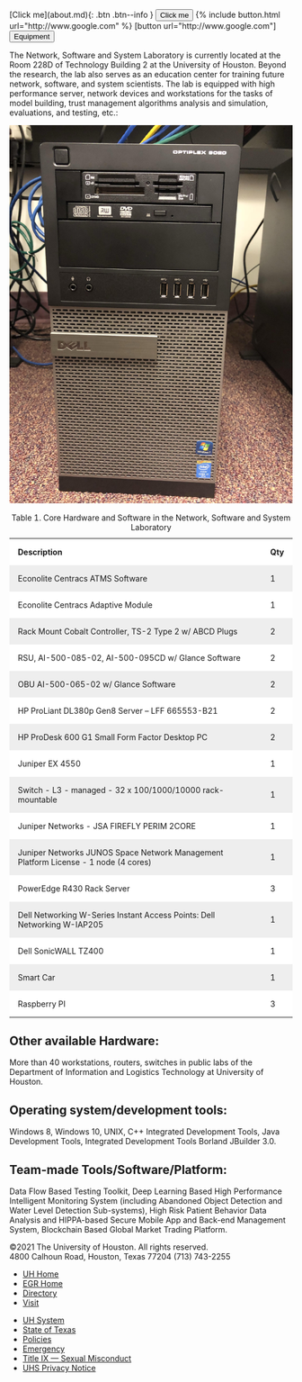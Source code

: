 <span class="fs-8">
[Click me](about.md){: .btn .btn--info }
<button name="button" onclick="http://www.google.com">Click me</button>
{% include button.html url="http://www.google.com" %}
[button url="http://www.google.com"]
<html>
<head>
<style>
th, td {
  padding: 15px;
  text-align: left;
}
#t01 {
  width: 100%;    
}
#t01 tr:nth-child(even) {
  background-color: #eee;
}
#t01 tr:nth-child(odd) {
 background-color: #fff;
}
</style>
</head>
<body>
<button name="button" onclick="about.md">Equipment</button>
<p>The Network, Software and System Laboratory is currently located at the Room 228D of Technology Building 2 at the University of Houston. Beyond the research, the lab also serves as an education center for training future network, software, and system scientists. The lab is equipped with high performance server, network devices and workstations for the tasks of model building, trust management algorithms analysis and simulation, evaluations, and testing, etc.:<p>
<p><img src="/Dell-Optiplex 9020.jpg" alt="" /></p>
<table id="t01">
  <caption>Table 1. Core Hardware and Software in the Network, Software and System Laboratory</caption>
  <tr>
    <th>Description</th>
    <th>Qty</th>
  </tr>
  <tr>
    <td>Econolite Centracs ATMS Software</td>
    <td>1</td>
  </tr>
  <tr>
    <td>Econolite Centracs Adaptive Module</td>
    <td>1</td>
  </tr>
    <tr>
    <td>Rack Mount Cobalt Controller, TS-2 Type 2 w/ ABCD Plugs</td>
    <td>2</td>
  </tr>
    <tr>
    <td>RSU, AI-500-085-02, AI-500-095CD w/ Glance Software</td>
    <td>2</td>
  </tr>
    <tr>
    <td>OBU AI-500-065-02 w/ Glance Software</td>
    <td>2</td>
  </tr>
    <tr>
    <td>HP ProLiant DL380p Gen8 Server – LFF 665553-B21</td>
    <td>2</td>
  </tr>
    <tr>
    <td>HP ProDesk 600 G1 Small Form Factor Desktop PC</td>
    <td>2</td>
  </tr>
    <tr>
    <td>Juniper EX 4550</td>
    <td>1</td>
  </tr>
    <tr>
    <td>Switch - L3 - managed - 32 x 100/1000/10000 rack-mountable</td>
    <td>1</td>
  </tr>
    <tr>
    <td>Juniper Networks - JSA FIREFLY PERIM 2CORE</td>
    <td>1</td>
  </tr>
    <tr>
    <td>Juniper Networks JUNOS Space Network Management Platform License - 1 node (4 cores)</td>
    <td>1</td>
  </tr>
    <tr>
    <td>PowerEdge R430 Rack Server</td>
    <td>3</td>
  </tr>
    <tr>
    <td>Dell Networking W-Series Instant Access Points: Dell Networking W-IAP205</td>
    <td>1</td>
  </tr>
    <tr>
    <td>Dell SonicWALL TZ400</td>
    <td>1</td>
  </tr>
    <tr>
    <td>Smart Car</td>
    <td>1</td>
  </tr>
      <tr>
    <td>Raspberry PI</td>
    <td>3</td>
  </tr>
</table>

<h2>Other available Hardware: </h2>
<p>More than 40 workstations, routers, switches in public labs of the Department of Information and Logistics Technology at University of Houston.</p>
<h2>Operating system/development tools: </h2>
<p>Windows 8, Windows 10, UNIX, C++ Integrated Development Tools, Java Development Tools, Integrated Development Tools Borland JBuilder 3.0.</p>
<h2>Team-made Tools/Software/Platform: </h2>
<p>Data  Flow  Based  Testing  Toolkit, Deep Learning Based High Performance Intelligent Monitoring System (including Abandoned Object Detection and Water Level Detection Sub-systems), High Risk Patient Behavior Data Analysis and HIPPA-based Secure Mobile App and Back-end Management System, Blockchain Based Global Market Trading Platform.  </p>

 <footer id="footer-wrap">
	<div id="footer-content">
		<div id="address">
			&copy;2021 The University of Houston. All rights reserved.<br />
			4800 Calhoun Road, Houston, Texas 77204 (713) 743-2255</div>
		<ul id="policy-navigation">
			<li class="first">
				<a href="http://www.uh.edu/" target="_blank">UH Home</a></li>
			<li>
				<a href="http://www.egr.uh.edu/" target="_blank">EGR Home</a></li>
			<li>
				<a href="http://www.uh.edu/search/directory/" target="_blank">Directory</a></li>
			<li>
				<a href="http://www.uh.edu/visit/index" target="_blank">Visit</a></li>
		</ul>
        <ul>
			<li class="first">
				<a href="http://www.uhsystem.edu/" target="_blank">UH System</a></li>
			<li>
				<a href="http://www.texas.gov" target="_blank">State of Texas</a></li>
			<li>
				<a href="http://www.uh.edu/policies/" target="_blank">Policies</a></li>
			<li>
				<a href="http://www.uh.edu/emergency/" target="_blank">Emergency</a></li>
			<li>
				<a href="http://www.uh.edu/equal-opportunity/titleIX-sexual-misconduct/" target="_blank" title="Title IX — Sexual Misconduct">Title IX &mdash; Sexual Misconduct</a></li>
			<li>
				<a href="http://www.uhsystem.edu/privacy-notice/" target="_blank" title="UHS Privacy Notice">UHS Privacy Notice</a></li>
		</ul>
	</div>
    <p>&nbsp;</p>
</footer>
</body>
</html>
